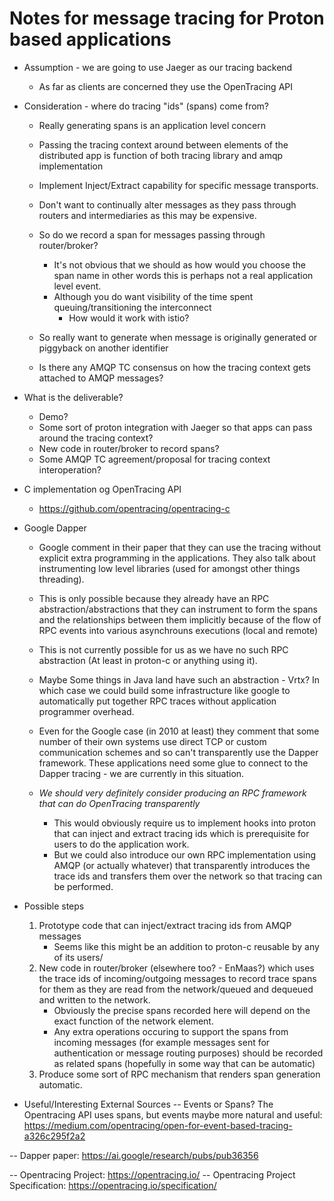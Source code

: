Notes for message tracing for Proton based applications
=======================================================

- Assumption - we are going to use Jaeger as our tracing backend
  - As far as clients are concerned they use the OpenTracing API

- Consideration - where do tracing "ids" (spans) come from?
  - Really generating spans is an application level concern
  - Passing the tracing context around between elements of the distributed app is function of both tracing library and amqp implementation
  - Implement Inject/Extract capability for specific message transports.
  - Don't want to continually alter messages as they pass through routers and intermediaries as this may be expensive.
  - So do we record a span for messages passing through router/broker?
    - It's not obvious that we should as how would you choose the span name in other words this is perhaps not a real application level event.
    - Although you do want visibility of the time spent queuing/transitioning the interconnect
      - How would it work with istio?

  - So really want to generate when message is originally generated or piggyback on another
   identifier
  - Is there any AMQP TC consensus on how the tracing context gets attached to AMQP messages?


- What is the deliverable?
  - Demo?
  - Some sort of proton integration with Jaeger so that apps can pass around the tracing context?
  - New code in router/broker to record spans?
  - Some AMQP TC agreement/proposal for tracing context interoperation?

- C implementation og OpenTracing API
  - https://github.com/opentracing/opentracing-c

- Google Dapper
  - Google comment in their paper that they can use the tracing without explicit extra programming in the applications. They also talk about instrumenting low level libraries (used for amongst other things threading).
  
  - This is only possible because they already have an RPC abstraction/abstractions that they can instrument to form the spans and the relationships between them implicitly because of the flow of RPC events into various asynchrouns executions (local and remote)

  - This is not currently possible for us as we have no such RPC abstraction (At least in proton-c or anything using it).

  - Maybe Some things in Java land have such an abstraction - Vrtx? In which case we could build some infrastructure like google to automatically put together RPC traces without application programmer overhead.

  - Even for the Google case (in 2010 at least) they comment that some number of their own systems use direct TCP or custom communication schemes and so can't transparently use the Dapper framework. These applications need some glue to connect to the Dapper tracing - we are currently in this situation.

  - *We should very definitely consider producing an RPC framework that can do OpenTracing transparently*
    - This would obviously require us to implement hooks into proton that can inject and extract tracing ids which is prerequisite for users to do the application work.
    - But we could also introduce our own RPC implementation using AMQP (or actually whatever) that transparently introduces the trace ids and transfers them over the network so that tracing can be performed.

- Possible steps
  1. Prototype code that can inject/extract tracing ids from AMQP messages
     - Seems like this might be an addition to proton-c reusable by any of its users/
  2. New code in router/broker (elsewhere too? - EnMaas?) which uses the trace ids of incoming/outgoing messages to record trace spans for them as they are read from the network/queued and dequeued and written to the network.
     - Obviously the precise spans recorded here will depend on the exact function of the network element.
     - Any extra operations occuring to support the spans from incoming messages (for example messages sent for authentication or message routing purposes) should be recorded as related spans (hopefully in some way that can be automatic)
  3. Produce some sort of RPC mechanism that renders span generation automatic.

- Useful/Interesting External Sources
-- Events or Spans? The Opentracing API uses spans, but events maybe more natural and useful: https://medium.com/opentracing/open-for-event-based-tracing-a326c295f2a2

-- Dapper paper: https://ai.google/research/pubs/pub36356

-- Opentracing Project: https://opentracing.io/
-- Opentracing Project Specification: https://opentracing.io/specification/

